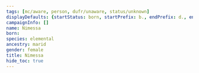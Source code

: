 ```yaml
---
tags: [mc/aware, person, dufr/unaware, status/unknown]
displayDefaults: {startStatus: born, startPrefix: b., endPrefix: d., endStatus: died}
campaignInfo: []
name: Nimessa
born:
species: elemental
ancestry: marid
gender: female
title: Nimessa
hide_toc: true
---
```




